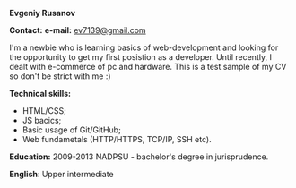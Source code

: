 
**Evgeniy Rusanov**

**Contact:**
**e-mail:** ev7139@gmail.com

  I'm a newbie who is learning basics of web-development and looking for the opportunity to get my first posistion as a developer. Until recently, I dealt with e-commerce of pc and hardware. This is a test sample of my CV so don't be strict with me :)

**Technical skills:**
* HTML/CSS;
* JS bacics;
* Basic usage of Git/GitHub;
* Web fundametals (HTTP/HTTPS, TCP/IP, SSH etc).

**Education:**
2009-2013 NADPSU - bachelor's degree in jurisprudence.

**English**: Upper intermediate
